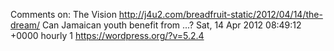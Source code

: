 Comments on: The Vision http://j4u2.com/breadfruit-static/2012/04/14/the-dream/ Can Jamaican youth benefit from ...? Sat, 14 Apr 2012 08:49:12 +0000  hourly   1  https://wordpress.org/?v=5.2.4